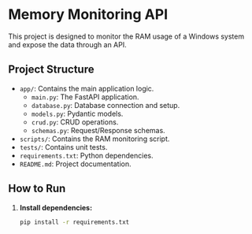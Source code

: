 # Memory Monitoring API

This project is designed to monitor the RAM usage of a Windows system and expose the data through an API.

## Project Structure

- `app/`: Contains the main application logic.
  - `main.py`: The FastAPI application.
  - `database.py`: Database connection and setup.
  - `models.py`: Pydantic models.
  - `crud.py`: CRUD operations.
  - `schemas.py`: Request/Response schemas.
- `scripts/`: Contains the RAM monitoring script.
- `tests/`: Contains unit tests.
- `requirements.txt`: Python dependencies.
- `README.md`: Project documentation.

## How to Run

1. **Install dependencies:**

   ```bash
   pip install -r requirements.txt
